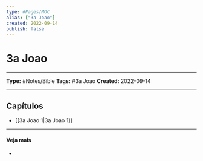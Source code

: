 ```yaml
---
type: #Pages/MOC
alias: ["3a Joao"]
created: 2022-09-14
publish: false
---
```


# 3a Joao

---

**Type:** #Notes/Bible
**Tags:** #3a Joao
**Created:** 2022-09-14

---

## Capítulos

- [[3a Joao 1|3a Joao 1]]

---

#### Veja mais

-

